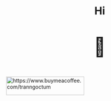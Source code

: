 <h1 align="center">
  Hi
</h1>
<p align="center" style="font-size: 50px;">🚕</p>
<p><a href="https://www.buymeacoffee.com/https://www.buymeacoffee.com/tranngoctum"> <img align="center" src="https://cdn.buymeacoffee.com/buttons/v2/default-yellow.png" height="50" width="210" alt="https://www.buymeacoffee.com/tranngoctum" /></a></p>
